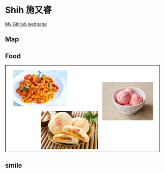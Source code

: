 # Shih 施又睿
[My GitHub webpage](https://github.com/Ariella1315)
## Map
## Food
![image](https://github.com/Ariella1315/image/blob/main/2025-02-23_173810.png)
## smile
